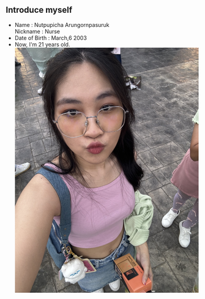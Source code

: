 ## Introduce myself
- Name : Nutpupicha Arungornpasuruk  
Nickname : Nurse
- Date of Birth : March,6 2003 
- Now, I'm 21 years old.
![](https://github.com/6510615096/6510615096.github.io/blob/main/IMG_4586.jpg)
